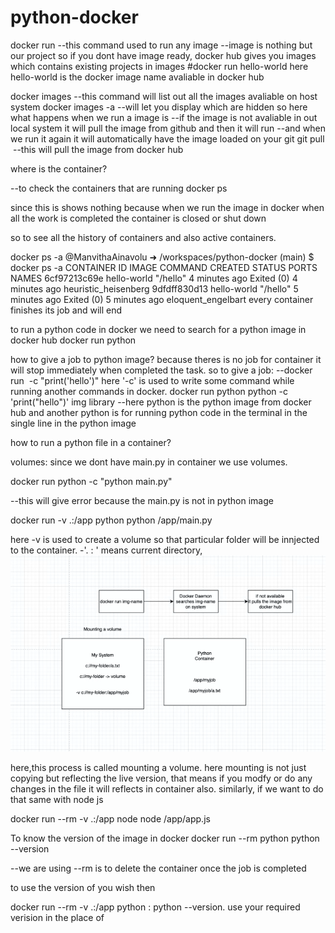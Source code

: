 # python-docker

docker run
--this command used to run any image
--image is nothing but our project
so if you dont have image ready, docker hub gives you images which contains existing projects in images
#docker run hello-world
here hello-world is the docker image name avaliable in docker hub

docker images
--this command will list out all the images avaliable on host system
docker images -a
--will let you display which are hidden
so here what happens when we run a image is
--if the image is not avaliable in out local system it will pull the image from github and then it will run
--and when we run it again it will automatically have the image loaded on your git
git pull <image>
--this will pull the image from docker hub

where is the container?

--to check the containers that are running
docker ps

since this is shows nothing because
when we run the image in docker when all the work is completed the container is closed or shut down

so to see all the history of containers and also active containers.

docker ps -a
@ManvithaAinavolu ➜ /workspaces/python-docker (main) $ docker ps -a
CONTAINER ID   IMAGE         COMMAND    CREATED         STATUS                     PORTS     NAMES
6cf97213c69e   hello-world   "/hello"   4 minutes ago   Exited (0) 4 minutes ago             heuristic_heisenberg
9dfdff830d13   hello-world   "/hello"   5 minutes ago   Exited (0) 5 minutes ago             eloquent_engelbart
every container finishes its job and will end

to run a python code in docker we need to search for a python image in docker hub
docker run python

how to give a job to python image?
because theres is no job for container it will stop immediately when completed the task.
so to give a job:
--docker run <image> -c "print('hello')"
here '-c' is used to write some command while running another commands in docker.
docker run python python -c 'print("hello")'
            img     library
--here python is the python image from docker hub
and another python is for running python code in the terminal in the single line in the python image


how to run a python file in a container?

volumes:  since we dont have main.py in container we use volumes.

docker run python -c "python main.py"

--this will give error because the main.py is not in python image

docker run -v .:/app python python  /app/main.py

here -v is used to create a volume so that particular folder will be innjected to the container.
        -'. : ' means current directory,
        ![alt text](image.png)

here,this process is called mounting a volume.
here mounting is not just copying but reflecting the live version,
that means if you modfy or do any changes in the file it will reflects in container also.
similarly, if we want to do that same with node js

docker run --rm -v .:/app node node /app/app.js

To know the version of the image in docker
docker run --rm python python --version

--we are using --rm is to delete the container once the job is completed

to use the version of you wish then

docker run --rm -v .:/app python :<version> python --version.
use your required verision in the place of <version>


